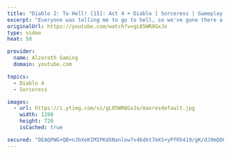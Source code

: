 ```yaml
---
title: "Diablo 2: To Hell! [15]: Act 4 + Diablo [ Sorceress | Gameplay | RPG ]"
excerpt: "Everyone was telling me to go to hell, so we've gone there a grand total of seven times (once with each class) - so you can guess where we end up with this ..."
originalUrl: https://youtube.com/watch?v=gL05WR8GxJo
type: video
heat: 50

provider:
  name: Alzorath Gaming
  domain: youtube.com

topics:
  - Diablo 4
  - Sorceress

images:
  - url: https://i.ytimg.com/vi/gL05WR8GxJo/maxresdefault.jpg
    width: 1280
    height: 720
    isCached: true

secured: "DEAQPWG+QB+nJbXeKIMIPKdXNanlow7v46dkt7mXS+yPfRh419/gK/dJ9mQO06aVqv78SJ/ZgUic5P/pKa+BdPmcOrNAsdj7TC6qKj8iUiCvRYqaTwlcFkfgqyLH8XHXn3c5GeCQ/+QfEOk4BrVcqSmPxUemF7ryH56fYpMugtKkdfl6hIS+RaY9H39qYHTnM/eTUQSOezZcrJ69zWQ4iG2jcXbdwTjiDeeKmh0kAlXLG3+xZZKE4B0RecWkIamdbm5BVofN2bIoN3+UvU3HFrb6MJI06uxLL6vt63BcpEDHeg7p8ihqf+rFm8q3HSn7OFVEqCTeRgCHd66icVxKKvKsb5tM+E+FUhZ5nxnlUP1eJ5H8U21/I0t20AJIjMmNFTE8t1V+I2C7SMyK2RVqTg==;46LsluDvi7gSKBaONIQ0nA=="
---
```



